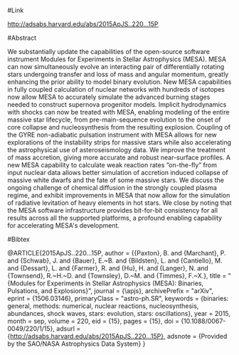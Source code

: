 #Link

http://adsabs.harvard.edu/abs/2015ApJS..220...15P

#Abstract

We substantially update the capabilities of the open-source software instrument Modules for Experiments in Stellar Astrophysics (MESA). MESA can now simultaneously evolve an interacting pair of differentially rotating stars undergoing transfer and loss of mass and angular momentum, greatly enhancing the prior ability to model binary evolution. New MESA capabilities in fully coupled calculation of nuclear networks with hundreds of isotopes now allow MESA to accurately simulate the advanced burning stages needed to construct supernova progenitor models. Implicit hydrodynamics with shocks can now be treated with MESA, enabling modeling of the entire massive star lifecycle, from pre-main-sequence evolution to the onset of core collapse and nucleosynthesis from the resulting explosion. Coupling of the GYRE non-adiabatic pulsation instrument with MESA allows for new explorations of the instability strips for massive stars while also accelerating the astrophysical use of asteroseismology data. We improve the treatment of mass accretion, giving more accurate and robust near-surface profiles. A new MESA capability to calculate weak reaction rates “on-the-fly” from input nuclear data allows better simulation of accretion induced collapse of massive white dwarfs and the fate of some massive stars. We discuss the ongoing challenge of chemical diffusion in the strongly coupled plasma regime, and exhibit improvements in MESA that now allow for the simulation of radiative levitation of heavy elements in hot stars. We close by noting that the MESA software infrastructure provides bit-for-bit consistency for all results across all the supported platforms, a profound enabling capability for accelerating MESA's development. 

#Bibtex

@ARTICLE{2015ApJS..220...15P,
   author = {{Paxton}, B. and {Marchant}, P. and {Schwab}, J. and {Bauer}, E.~B. and 
	{Bildsten}, L. and {Cantiello}, M. and {Dessart}, L. and {Farmer}, R. and 
	{Hu}, H. and {Langer}, N. and {Townsend}, R.~H.~D. and {Townsley}, D.~M. and 
	{Timmes}, F.~X.},
    title = "{Modules for Experiments in Stellar Astrophysics (MESA): Binaries, Pulsations, and Explosions}",
  journal = {\apjs},
archivePrefix = "arXiv",
   eprint = {1506.03146},
 primaryClass = "astro-ph.SR",
 keywords = {binaries: general, methods: numerical, nuclear reactions, nucleosynthesis, abundances, shock waves, stars: evolution, stars: oscillations},
     year = 2015,
    month = sep,
   volume = 220,
      eid = {15},
    pages = {15},
      doi = {10.1088/0067-0049/220/1/15},
   adsurl = {http://adsabs.harvard.edu/abs/2015ApJS..220...15P},
  adsnote = {Provided by the SAO/NASA Astrophysics Data System}
}



